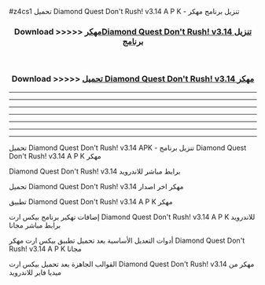 #z4cs1 تحميل Diamond Quest Don't Rush! v3.14  A P K - تنزيل برنامج مهكر



<div align="center">
<h3>Download >>>>> <a href="https://runaway1.web.app/?sq=Diamond Quest Don't Rush! v3.14 ">مهكرDiamond Quest Don't Rush! v3.14  تنزيل برنامج</a></h3><br>

<h3>Download >>>>> <a href="https://runaway1.web.app/?sq=Diamond Quest Don't Rush! v3.14 ">تحميل Diamond Quest Don't Rush! v3.14  مهكر</a></h3>
</div>


----------------------------------------------------------

----------------------------------------------------------

----------------------------------------------------------

----------------------------------------------------------

----------------------------------------------------------

----------------------------------------------------------

----------------------------------------------------------

تحميل Diamond Quest Don't Rush! v3.14  APK - تنزيل برنامج Diamond Quest Don't Rush! v3.14  A P K مهكر

Diamond Quest Don't Rush! v3.14  برابط مباشر للاندرويد

تحميل Diamond Quest Don't Rush! v3.14  مهكر اخر اصدار

تطبيق Diamond Quest Don't Rush! v3.14  A P K مهكر

إضافات تهكير برنامج بيكس ارت Diamond Quest Don't Rush! v3.14  A P K للاندرويد برابط مباشر مجانا

أدوات التعديل الأساسية بعد تحميل تطبيق بيكس ارت مهكر Diamond Quest Don't Rush! v3.14  A P K مجانا

القوالب الجاهزة بعد تحميل بيكس ارت Diamond Quest Don't Rush! v3.14  مهكر من ميديا فاير للاندرويد


